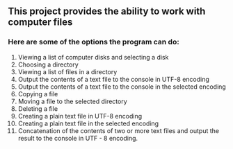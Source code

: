 ## This project provides the ability to work with computer files  

### Here are some of the options the program can do:  
1) Viewing a list of computer disks and selecting a disk
2) Choosing a directory
3) Viewing a list of files in a directory
4) Output the contents of a text file to the console in UTF-8 encoding
5) Output the contents of a text file to the console in the selected encoding
6) Copying a file
7) Moving a file to the selected directory
8) Deleting a file
9) Creating a plain text file in UTF-8 encoding
10) Creating a plain text file in the selected encoding
11) Concatenation of the contents of two or more text files and output the result to the console in UTF - 8 encoding.
